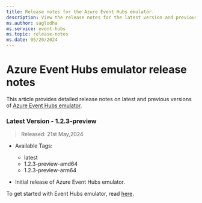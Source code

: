 ```yaml
---
title: Release notes for the Azure Event Hubs emulator.
description: View the release notes for the latest version and previous versions of the Azure Event Hubs emulator. 
ms.author: saglodha
ms.service: event-hubs
ms.topic: release-notes
ms.date: 05/20/2024
---
```

# Azure Event Hubs emulator release notes 

This article provides detailed release notes on latest and previous versions of [Azure Event Hubs emulator](overview-emulator.md).

### Latest Version - 1.2.3-preview

> Released: 21st May,2024

- Available Tags: 
    - latest
    - 1.2.3-preview-amd64
    - 1.2.3-preview-arm64
     
- Initial release of Azure Event Hubs emulator.

To get started with Event Hubs emulator, read [here](test-locally-with-event-hub-emulator.md).
